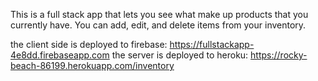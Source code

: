 This is a full stack app that lets you see what make up products that you currently have. You can add, edit, and delete items from your inventory.

the client side is deployed to firebase: https://fullstackapp-4e8dd.firebaseapp.com
the server is deployed to heroku: https://rocky-beach-86199.herokuapp.com/inventory
